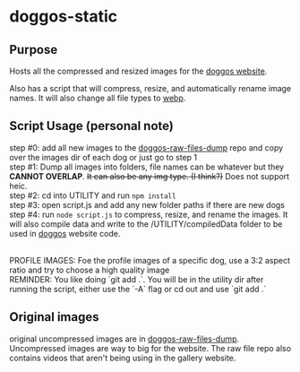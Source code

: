 # doggos-static

## Purpose
Hosts all the compressed and resized images for the [doggos website](https://doggos.derzan.dev/).

Also has a script that will compress, resize, and automatically rename image names. It will also change all file types to [webp](https://developers.google.com/speed/webp).

## Script Usage (personal note)
step #0: add all new images to the [doggos-raw-files-dump](https://github.com/MiTo0o/doggos-raw-files-dump) repo and copy over the images dir of each dog or just go to step 1
<br />
step #1: Dump all images into folders, file names can be whatever but they **CANNOT OVERLAP**. ~~It can also be any img type. (I think?)~~ Does not support heic.
<br />
step #2: cd into UTILITY and run `npm install`
<br />
step #3: open script.js and add any new folder paths if there are new dogs
<br />
step #4: run `node script.js` to compress, resize, and rename the images. It will also compile data and write to the /UTILITY/compiledData folder to be used in [doggos](https://github.com/MiTo0o/doggos) website code.

<br />
PROFILE IMAGES: Foe the profile images of a specific dog, use a 3:2 aspect ratio and try to choose a high quality image

<br />
REMINDER: You like doing `git add .`. You will be in the utility dir after running the script, either use the `-A` flag or cd out and use `git add .`

## Original images

original uncompressed images are in [doggos-raw-files-dump](https://github.com/MiTo0o/doggos-raw-files-dump). Uncompressed images are way to big for the website. The raw file repo also contains videos that aren't being using in the gallery website.
